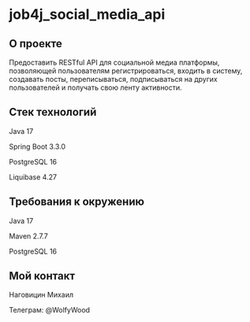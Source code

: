 # job4j_social_media_api 

## О проекте

Предоставить RESTful API для социальной медиа платформы, позволяющей пользователям регистрироваться, входить в систему, создавать посты, переписываться, подписываться на других пользователей и получать свою ленту активности.

## Стек технологий

Java 17

Spring Boot 3.3.0

PostgreSQL 16

Liquibase 4.27

## Требования к окружению

Java 17

Maven 2.7.7

PostgreSQL 16

## Мой контакт

Наговицин Михаил

Телеграм: @WolfyWood